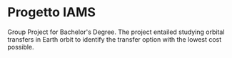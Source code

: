 # Progetto IAMS 


Group Project for Bachelor's Degree. The project entailed studying orbital transfers in Earth orbit to identify the transfer option with the lowest cost possible.
